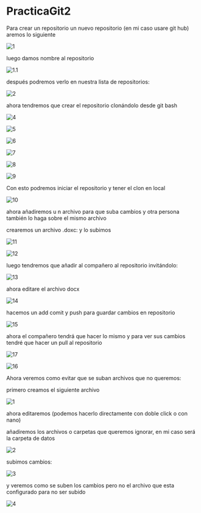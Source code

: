# PracticaGit2 

Para crear un repositorio un nuevo repositorio (en mi caso usare git hub) aremos lo siguiente

![1](https://github.com/RichardEnriquez/PracticaGit2/blob/master/imagenes/parte%201/1.png)

luego damos nombre al repositorio

![1.1](https://github.com/RichardEnriquez/PracticaGit2/blob/master/imagenes/parte%201/1.1.png)



después podremos verlo en nuestra lista de repositorios:

![2](https://github.com/RichardEnriquez/PracticaGit2/blob/master/imagenes/parte%201/2.png)



ahora tendremos que crear el repositorio clonándolo desde git bash

![4](https://github.com/RichardEnriquez/PracticaGit2/blob/master/imagenes/parte%20%201\4.png)



![5](https://github.com/RichardEnriquez/PracticaGit2/blob/master/imagenes/parte%201/5.png)



![6](https://github.com/RichardEnriquez/PracticaGit2/blob/master/imagenes/parte%201/6.png)

![7](https://github.com/RichardEnriquez/PracticaGit2/blob/master/imagenes/parte%201/8.png)



![8](https://github.com/RichardEnriquez/PracticaGit2/blob/master/imagenes/parte%201/8.png)



![9](https://github.com/RichardEnriquez/PracticaGit2/blob/master/imagenes/parte%201/9.png)

Con esto podremos iniciar el repositorio y tener el clon en local 

![10](https://github.com/RichardEnriquez/PracticaGit2/blob/master/imagenes/parte%201/10.png)

ahora añadiremos u n archivo para que suba cambios y otra persona también lo haga sobre el mismo archivo 

crearemos un archivo .doxc: y lo subimos 

![11](https://github.com/RichardEnriquez/PracticaGit2/blob/master/imagenes/parte%201/11.png)

![12](https://github.com/RichardEnriquez/PracticaGit2/blob/master/imagenes/parte%201/12.png)



luego tendremos que añadir al compañero al repositorio invitándolo:



![13](https://github.com/RichardEnriquez/PracticaGit2/blob/master/imagenes/parte%201/13.png)

ahora editare el archivo docx

![14](https://github.com/RichardEnriquez/PracticaGit2/blob/master/imagenes/parte%201/14.png)

hacemos un add comit y push para guardar cambios en repositorio

![15](https://github.com/RichardEnriquez/PracticaGit2/blob/master/imagenes/parte%201/15.png)



ahora el compañero tendrá que hacer lo mismo y para ver sus cambios tendré que hacer un pull al repositorio

 ![17](https://github.com/RichardEnriquez/PracticaGit2/blob/master/imagenes/parte%201/17.png)

![16](https://github.com/RichardEnriquez/PracticaGit2/blob/master/imagenes/parte%201/16.png)





Ahora veremos como evitar que se suban archivos que no queremos:

primero creamos el siguiente archivo

![1](https://github.com/RichardEnriquez/PracticaGit2/blob/master/imagenes/parte%202/1.png)



ahora editaremos (podemos hacerlo directamente con doble click o con nano)

añadiremos los archivos o carpetas que queremos ignorar, en mi caso será la carpeta de datos

![2](https://github.com/RichardEnriquez/PracticaGit2/blob/master/imagenes/parte%202/2.png)

subimos cambios:

![3](https://github.com/RichardEnriquez/PracticaGit2/blob/master/imagenes/parte%202/3.png)

y veremos como se suben los cambios pero no el archivo que esta configurado para no ser subido 

![4](https://github.com/RichardEnriquez/PracticaGit2/blob/master/imagenes/parte%202/4.png)
